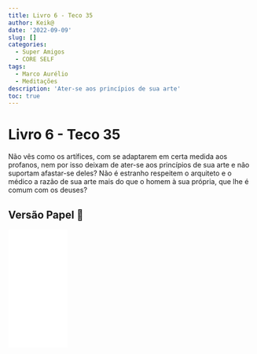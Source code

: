 ```yaml
---
title: Livro 6 - Teco 35
author: Keik@
date: '2022-09-09'
slug: []
categories:
  - Super Amigos
  - CORE SELF
tags:
  - Marco Aurélio
  - Meditações
description: 'Ater-se aos princípios de sua arte'
toc: true
---
```


# Livro 6 - Teco 35

Não vês como os artífices, com se adaptarem em certa medida aos profanos, nem por isso deixam de ater-se aos princípios de sua arte e não suportam afastar-se deles? Não é estranho respeitem o arquiteto e o médico a razão de sua arte mais do que o homem à sua própria, que lhe é comum com os deuses?

## Versão Papel :book:
<iframe style="width:120px;height:240px;" marginwidth="0" marginheight="0" scrolling="no" frameborder="0" src="//ws-na.amazon-adsystem.com/widgets/q?ServiceVersion=20070822&OneJS=1&Operation=GetAdHtml&MarketPlace=BR&source=ss&ref=as_ss_li_til&ad_type=product_link&tracking_id=mundodekeika-20&language=pt_BR&marketplace=amazon&region=BR&placement=B092FVY4BB&asins=B092FVY4BB&linkId=37c5ec14221f61f811029aa88b520891&show_border=true&link_opens_in_new_window=true"></iframe>